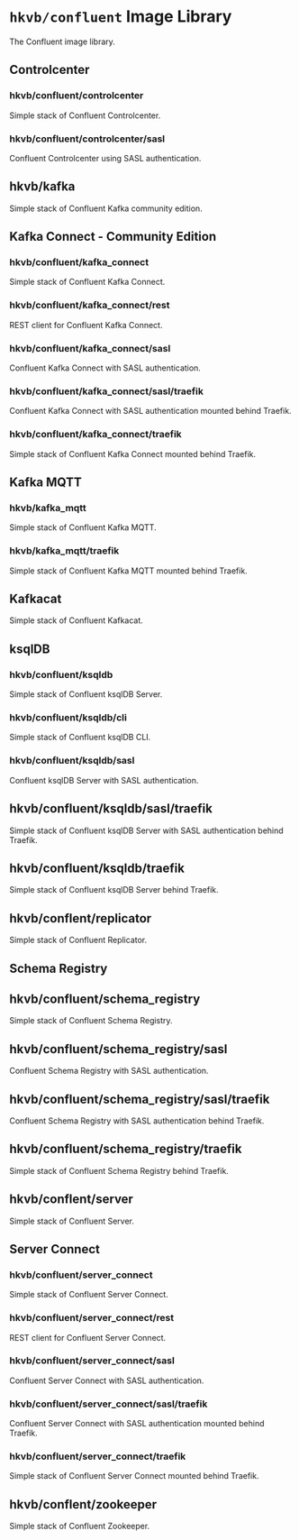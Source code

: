 # `hkvb/confluent` Image Library

The Confluent image library.

## Controlcenter

### hkvb/confluent/controlcenter

Simple stack of Confluent Controlcenter.

### hkvb/confluent/controlcenter/sasl

Confluent Controlcenter using SASL authentication.

## hkvb/kafka

Simple stack of Confluent Kafka community edition.

## Kafka Connect - Community Edition

### hkvb/confluent/kafka_connect

Simple stack of Confluent Kafka Connect.

### hkvb/confluent/kafka_connect/rest

REST client for Confluent Kafka Connect.

### hkvb/confluent/kafka_connect/sasl

Confluent Kafka Connect with SASL authentication.

### hkvb/confluent/kafka_connect/sasl/traefik

Confluent Kafka Connect with SASL authentication mounted behind Traefik.

### hkvb/confluent/kafka_connect/traefik

Simple stack of Confluent Kafka Connect mounted behind Traefik.

## Kafka MQTT

### hkvb/kafka_mqtt

Simple stack of Confluent Kafka MQTT.

### hkvb/kafka_mqtt/traefik

Simple stack of Confluent Kafka MQTT mounted behind Traefik.

## Kafkacat

Simple stack of Confluent Kafkacat.

## ksqlDB

### hkvb/confluent/ksqldb

Simple stack of Confluent ksqlDB Server.

### hkvb/confluent/ksqldb/cli

Simple stack of Confluent ksqlDB CLI.

### hkvb/confluent/ksqldb/sasl

Confluent ksqlDB Server with SASL authentication.

## hkvb/confluent/ksqldb/sasl/traefik

Simple stack of Confluent ksqlDB Server with SASL authentication behind Traefik.

## hkvb/confluent/ksqldb/traefik

Simple stack of Confluent ksqlDB Server behind Traefik.

## hkvb/conflent/replicator

Simple stack of Confluent Replicator.

## Schema Registry

## hkvb/confluent/schema_registry

Simple stack of Confluent Schema Registry.

## hkvb/confluent/schema_registry/sasl

Confluent Schema Registry with SASL authentication.

## hkvb/confluent/schema_registry/sasl/traefik

Confluent Schema Registry with SASL authentication behind Traefik.

## hkvb/confluent/schema_registry/traefik

Simple stack of Confluent Schema Registry behind Traefik.

## hkvb/conflent/server

Simple stack of Confluent Server.

## Server Connect

### hkvb/confluent/server_connect

Simple stack of Confluent Server Connect.

### hkvb/confluent/server_connect/rest

REST client for Confluent Server Connect.

### hkvb/confluent/server_connect/sasl

Confluent Server Connect with SASL authentication.

### hkvb/confluent/server_connect/sasl/traefik

Confluent Server Connect with SASL authentication mounted behind Traefik.

### hkvb/confluent/server_connect/traefik

Simple stack of Confluent Server Connect mounted behind Traefik.

## hkvb/conflent/zookeeper

Simple stack of Confluent Zookeeper.
